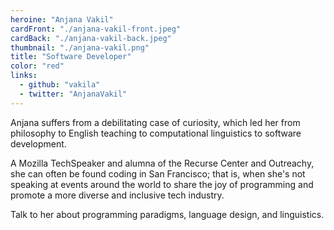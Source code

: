 ```yaml
---
heroine: "Anjana Vakil"
cardFront: "./anjana-vakil-front.jpeg"
cardBack: "./anjana-vakil-back.jpeg"
thumbnail: "./anjana-vakil.png"
title: "Software Developer"
color: "red"
links:
  - github: "vakila"
  - twitter: "AnjanaVakil"
---
```


Anjana suffers from a debilitating case of curiosity, which led her from philosophy to English teaching to computational linguistics to software development.

A Mozilla TechSpeaker and alumna of the Recurse Center and Outreachy, she can often be found coding in San Francisco; that is, when she's not speaking at events around the world to share the joy of programming and promote a more diverse and inclusive tech industry.

Talk to her about programming paradigms, language design, and linguistics.
